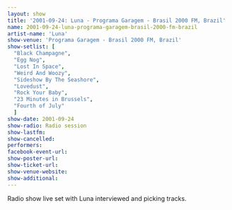 ```yaml
---
layout: show
title: '2001-09-24: Luna - Programa Garagem - Brasil 2000 FM, Brazil'
name: 2001-09-24-luna-programa-garagem-brasil-2000-fm-brazil
artist-name: 'Luna'
show-venue: 'Programa Garagem - Brasil 2000 FM, Brazil'
show-setlist: [
  "Black Champagne",
  "Egg Nog",
  "Lost In Space",
  "Weird And Woozy",
  "Sideshow By The Seashore",
  "Lovedust",
  "Rock Your Baby",
  "23 Minutes in Brussels",
  "Fourth of July"
  ]
show-date: 2001-09-24
show-radio: Radio session
show-lastfm: 
show-cancelled: 
performers: 
facebook-event-url: 
show-poster-url: 
show-ticket-url: 
show-venue-website: 
show-additional: 
---
```


Radio show live set with Luna interviewed and picking tracks.